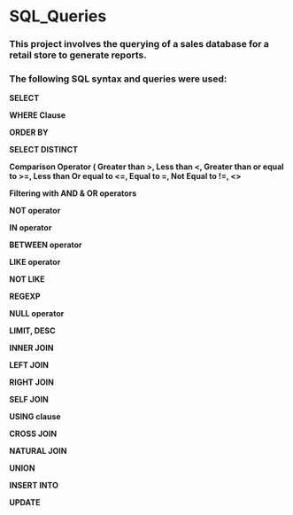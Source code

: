 # SQL_Queries

### This project involves the querying of a sales database for a retail store to generate reports.

### The following SQL syntax and queries were used:

**SELECT**

**WHERE Clause**
 
**ORDER BY** 

**SELECT DISTINCT**

**Comparison Operator ( Greater than >, Less than <, Greater than or equal to >=, Less than Or equal to <=, Equal to =, Not Equal to !=, <>**

**Filtering with AND & OR operators**

**NOT operator**

**IN operator**

**BETWEEN operator**

**LIKE operator**

**NOT LIKE**

**REGEXP**

**NULL operator**

**LIMIT, DESC**

**INNER JOIN**

**LEFT JOIN**

**RIGHT JOIN**

**SELF JOIN**

**USING clause**

**CROSS JOIN**

**NATURAL JOIN**

**UNION**

**INSERT INTO**
 
**UPDATE**
>  
